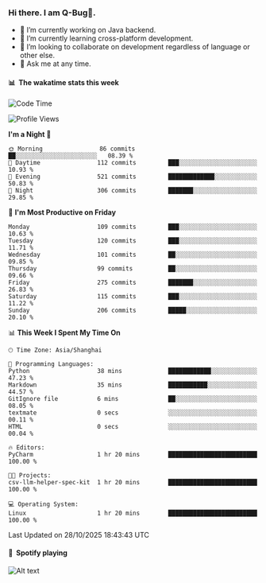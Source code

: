 ### Hi there. I am Q-Bug🐞.

- 🔭 I’m currently working on Java backend.
- 🌱 I’m currently learning cross-platform development.
- 👯 I’m looking to collaborate on development regardless of language or other else.
- 💬 Ask me at any time.

#### 📊 &nbsp;**The wakatime stats this week**  
<!--START_SECTION:waka-->
![Code Time](http://img.shields.io/badge/Code%20Time-369%20hrs%2024%20mins-blue)

![Profile Views](http://img.shields.io/badge/Profile%20Views-0-blue)

**I'm a Night 🦉** 

```text
🌞 Morning                86 commits          ██░░░░░░░░░░░░░░░░░░░░░░░   08.39 % 
🌆 Daytime                112 commits         ███░░░░░░░░░░░░░░░░░░░░░░   10.93 % 
🌃 Evening                521 commits         █████████████░░░░░░░░░░░░   50.83 % 
🌙 Night                  306 commits         ███████░░░░░░░░░░░░░░░░░░   29.85 % 
```
📅 **I'm Most Productive on Friday** 

```text
Monday                   109 commits         ███░░░░░░░░░░░░░░░░░░░░░░   10.63 % 
Tuesday                  120 commits         ███░░░░░░░░░░░░░░░░░░░░░░   11.71 % 
Wednesday                101 commits         ██░░░░░░░░░░░░░░░░░░░░░░░   09.85 % 
Thursday                 99 commits          ██░░░░░░░░░░░░░░░░░░░░░░░   09.66 % 
Friday                   275 commits         ███████░░░░░░░░░░░░░░░░░░   26.83 % 
Saturday                 115 commits         ███░░░░░░░░░░░░░░░░░░░░░░   11.22 % 
Sunday                   206 commits         █████░░░░░░░░░░░░░░░░░░░░   20.10 % 
```


📊 **This Week I Spent My Time On** 

```text
🕑︎ Time Zone: Asia/Shanghai

💬 Programming Languages: 
Python                   38 mins             ████████████░░░░░░░░░░░░░   47.23 % 
Markdown                 35 mins             ███████████░░░░░░░░░░░░░░   44.57 % 
GitIgnore file           6 mins              ██░░░░░░░░░░░░░░░░░░░░░░░   08.05 % 
textmate                 0 secs              ░░░░░░░░░░░░░░░░░░░░░░░░░   00.11 % 
HTML                     0 secs              ░░░░░░░░░░░░░░░░░░░░░░░░░   00.04 % 

🔥 Editors: 
PyCharm                  1 hr 20 mins        █████████████████████████   100.00 % 

🐱‍💻 Projects: 
csv-llm-helper-spec-kit  1 hr 20 mins        █████████████████████████   100.00 % 

💻 Operating System: 
Linux                    1 hr 20 mins        █████████████████████████   100.00 % 
```


 Last Updated on 28/10/2025 18:43:43 UTC
<!--END_SECTION:waka-->

#### 🎵 &nbsp;**Spotify playing**  
![Alt text](https://spotify-recently-played-readme.vercel.app/api?user=e5y1o4x7kdt9kf2blu4wvmb4s&unique={true|1|on|yes})
